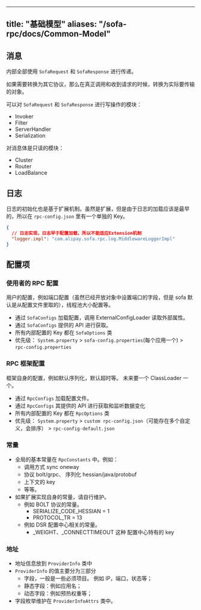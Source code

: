 
---
title: "基础模型"
aliases: "/sofa-rpc/docs/Common-Model"
---


## 消息
内部全部使用 `SofaRequest` 和 `SofaResponse` 进行传递。

如果需要转换为其它协议，那么在真正调用和收到请求的时候，转换为实际要传输的对象。

可以对 `SofaRequest` 和 `SofaResponse` 进行写操作的模块：
- Invoker
- Filter
- ServerHandler
- Serialization

对消息体是只读的模块：
- Cluster
- Router
- LoadBalance

## 日志

日志的初始化也是基于扩展机制。虽然是扩展，但是由于日志的加载应该是最早的，所以在 `rpc-config.json` 里有一个单独的 Key。

```json
{
  // 日志实现，日志早于配置加载，所以不能适应Extension机制
  "logger.impl": "com.alipay.sofa.rpc.log.MiddlewareLoggerImpl"
}
```

## 配置项

### 使用者的 RPC 配置
用户的配置，例如端口配置（虽然已经开放对象中设置端口的字段，但是 sofa 默认是从配置文件里取的），线程池大小配置等。
- 通过 `SofaConfigs` 加载配置，调用 ExternalConfigLoader 读取外部属性。
- 通过 `SofaConfigs` 提供的 API 进行获取。
- 所有内部配置的 Key 都在 `SofaOptions` 类
- 优先级： `System.property` > `sofa-config.properties`(每个应用一个) > `rpc-config.properties`

### RPC 框架配置
框架自身的配置，例如默认序列化，默认超时等。 未来要一个 ClassLoader 一个。
- 通过 `RpcConfigs` 加载配置文件。
- 通过 `RpcConfigs` 其提供的 API 进行获取和监听数据变化
- 所有内部配置的 Key 都在 `RpcOptions` 类
- 优先级： `System.property` > `custom rpc-config.json`（可能存在多个自定义，会排序） > `rpc-config-default.json`

### 常量
- 全局的基本常量在 `RpcConstants` 中。例如：
    - 调用方式 sync oneway
    - 协议 bolt/grpc、 序列化 hessian/java/protobuf   
    - 上下文的 key
    - 等等。
- 如果扩展实现自身的常量，请自行维护。
	- 例如 BOLT 协议的常量。
		- SERIALIZE_CODE_HESSIAN = 1
	    - PROTOCOL_TR = 13
 	- 例如 DSR 配置中心相关的常量。
		- _WEIGHT、_CONNECTTIMEOUT 这种 配置中心特有的 key

### 地址
- 地址信息放到 `ProviderInfo` 类中
- `ProviderInfo` 的值主要分为三部分
	- 字段，一般是一些必须项目。 例如 IP，端口，状态等；
	- 静态字段：例如应用名；
	- 动态字段：例如预热权重等；
- 字段枚举维护在 `ProviderInfoAttrs` 类中。
